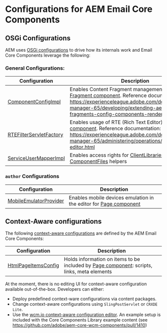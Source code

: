 # Configurations for AEM Email Core Components

## OSGi Configurations

AEM uses [OSGi configurations](https://experienceleague.adobe.com/docs/experience-manager-65/deploying/configuring/configuring-osgi.html) to drive how its internals work and Email Core Components leverage the following:

### General Configurations:

| Configuration | Description |
|---|---|
| [ComponentConfigImpl](config/src/content/jcr_root/apps/core/email/config/com.adobe.cq.dam.cfm.impl.component.ComponentConfigImpl-core-comp-v1.config) | Enables Content Fragment management for [Content Fragment component](content/src/content/jcr_root/apps/core/email/components/contentfragment/v1/contentfragment). Reference documentation: https://experienceleague.adobe.com/docs/experience-manager-65/developing/extending-aem/content-fragments-config-components-rendering.html |
| [RTEFilterServletFactory](config/src/content/jcr_root/apps/core/email/config/com.adobe.cq.ui.wcm.commons.internal.servlets.rte.RTEFilterServletFactory.amended-core-components.config) | Enables usage of RTE (Rich Text Editor) with [Text component](content/src/content/jcr_root/apps/core/email/components/text/v1/text). Reference documentation: https://experienceleague.adobe.com/docs/experience-manager-65/administering/operations/rich-text-editor.html |
| [ServiceUserMapperImpl](config/src/content/jcr_root/apps/core/email/config/org.apache.sling.serviceusermapping.impl.ServiceUserMapperImpl.amended-componentsservice.config) | Enables access rights for [ClientLibraries](bundles/core/src/main/java/com/adobe/cq/wcm/core/components/models/ClientLibraries.java) and [ComponentFiles](bundles/core/src/main/java/com/adobe/cq/wcm/core/components/models/ComponentFiles.java) helpers |

### `author` Configurations
| Configuration | Description |
|---|---|
| [MobileEmulatorProvider](config/src/content/jcr_root/apps/core/email/config.author/com.day.cq.wcm.mobile.core.impl.MobileEmulatorProvider-core-components.config) | Enables mobile devices emulation in the editor for [Page component](content/src/content/jcr_root/apps/core/email/components/page/v1/page) |

## Context-Aware configurations

The following [context-aware configurations](https://sling.apache.org/documentation/bundles/context-aware-configuration/context-aware-configuration.html) are defined by the AEM Email Core Components:

| Configuration | Description |
|---|---|
| [HtmlPageItemsConfig](bundles/core/src/main/java/com/adobe/cq/wcm/core/components/config/HtmlPageItemsConfig.java) | Holds information on items to be included by [Page component](content/src/content/jcr_root/apps/core/email/components/page/v1/page): scripts, links, meta elements |

At the moment, there is no editing UI for context-aware configuration available out-of-the-box. Developers can either:

* Deploy predefined context-ware configurations via content packages.
* Change context-aware configurations using `SlingPostServlet` or `CRXDE Lite`.
* Use the [wcm.io context-aware configuration editor](https://wcm.io/caconfig/editor/). An example setup is included with the Core Components Library example content (see https://github.com/adobe/aem-core-wcm-components/pull/1410) 
